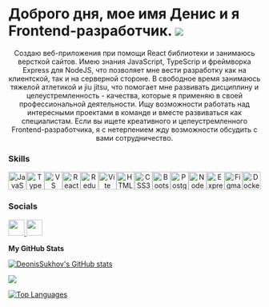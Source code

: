 Доброго дня, мое имя Денис и я Frontend-разработчик. ![](https://user-images.githubusercontent.com/18350557/176309783-0785949b-9127-417c-8b55-ab5a4333674e.gif)
=======================================================================================================================================================

<div align='center'> Создаю веб-приложения при помощи React библиотеки и занимаюсь версткой сайтов. Имею знания JavaScript, TypeScrip и фреймворка Express для NodeJS, что позволяет мне вести разработку как на клиентской, так и на серверной стороне. В свободное время занимаюсь тяжелой атлетикой и jiu jitsu, что помогает мне развивать дисциплину и целеустремленность - качества, которые я применяю в своей профессиональной деятельности. Ищу возможности работать над интересными проектами в команде и вместе развиваться как специалистам. Если вы ищете креативного и целеустремленного Frontend-разработчика, я с нетерпением жду возможности обсудить с вами сотрудничество. </div>

### Skills

<p align="center">
<a href="https://developer.mozilla.org/en-US/docs/Web/JavaScript" target="_blank" rel="noreferrer"><img src="https://raw.githubusercontent.com/danielcranney/readme-generator/main/public/icons/skills/javascript-colored.svg" width="36" height="36" alt="JavaScript" /></a><a href="https://www.typescriptlang.org/" target="_blank" rel="noreferrer"><img src="https://raw.githubusercontent.com/danielcranney/readme-generator/main/public/icons/skills/typescript-colored.svg" width="36" height="36" alt="TypeScript" /></a><a href="https://code.visualstudio.com/" target="_blank" rel="noreferrer"><img src="https://raw.githubusercontent.com/danielcranney/readme-generator/main/public/icons/skills/visualstudiocode.svg" width="36" height="36" alt="VS Code" /></a><a href="https://reactjs.org/" target="_blank" rel="noreferrer"><img src="https://raw.githubusercontent.com/danielcranney/readme-generator/main/public/icons/skills/react-colored.svg" width="36" height="36" alt="React" /></a><a href="https://redux.js.org/" target="_blank" rel="noreferrer"><img src="https://raw.githubusercontent.com/danielcranney/readme-generator/main/public/icons/skills/redux-colored.svg" width="36" height="36" alt="Redux" /></a><a href="https://vitejs.dev/" target="_blank" rel="noreferrer"><img src="https://raw.githubusercontent.com/danielcranney/readme-generator/main/public/icons/skills/vite-colored.svg" width="36" height="36" alt="Vite" /></a><a href="https://developer.mozilla.org/en-US/docs/Glossary/HTML5" target="_blank" rel="noreferrer"><img src="https://raw.githubusercontent.com/danielcranney/readme-generator/main/public/icons/skills/html5-colored.svg" width="36" height="36" alt="HTML5" /></a><a href="https://www.w3.org/TR/CSS/#css" target="_blank" rel="noreferrer"><img src="https://raw.githubusercontent.com/danielcranney/readme-generator/main/public/icons/skills/css3-colored.svg" width="36" height="36" alt="CSS3" /></a><a href="https://getbootstrap.com/" target="_blank" rel="noreferrer"><img src="https://raw.githubusercontent.com/danielcranney/readme-generator/main/public/icons/skills/bootstrap-colored.svg" width="36" height="36" alt="Bootstrap" /></a><a href="https://www.postgresql.org/" target="_blank" rel="noreferrer"><img src="https://raw.githubusercontent.com/danielcranney/readme-generator/main/public/icons/skills/postgresql-colored.svg" width="36" height="36" alt="PostgreSQL" /></a><a href="https://nodejs.org/en/" target="_blank" rel="noreferrer"><img src="https://raw.githubusercontent.com/danielcranney/readme-generator/main/public/icons/skills/nodejs-colored.svg" width="36" height="36" alt="NodeJS" /></a><a href="https://expressjs.com/" target="_blank" rel="noreferrer"><img src="https://raw.githubusercontent.com/danielcranney/readme-generator/main/public/icons/skills/express-colored.svg" width="36" height="36" alt="Express" /></a><a href="https://www.figma.com/" target="_blank" rel="noreferrer"><img src="https://raw.githubusercontent.com/danielcranney/readme-generator/main/public/icons/skills/figma-colored.svg" width="36" height="36" alt="Figma" /></a><a href="https://www.docker.com/" target="_blank" rel="noreferrer"><img src="https://raw.githubusercontent.com/danielcranney/readme-generator/main/public/icons/skills/docker-colored.svg" width="36" height="36" alt="Docker" /></a> 
</p>

### Socials

<p align="left"> <a href="https://www.github.com/DeonisSukhov" target="_blank" rel="noreferrer"> <picture> <source media="(prefers-color-scheme: dark)" srcset="https://raw.githubusercontent.com/danielcranney/readme-generator/main/public/icons/socials/github-dark.svg" /> <source media="(prefers-color-scheme: light)" srcset="https://raw.githubusercontent.com/danielcranney/readme-generator/main/public/icons/socials/github.svg" /> <img src="https://raw.githubusercontent.com/danielcranney/readme-generator/main/public/icons/socials/github.svg" width="32" height="32" /> </picture> </a> <a href="https://www.linkedin.com/in/%D0%B4%D0%B5%D0%BD%D0%B8%D1%81-%D1%81%D1%83%D1%85%D0%BE%D0%B2-84a759363/" target="_blank" rel="noreferrer"> <picture> <source media="(prefers-color-scheme: dark)" srcset="https://raw.githubusercontent.com/danielcranney/readme-generator/main/public/icons/socials/linkedin-dark.svg" /> <source media="(prefers-color-scheme: light)" srcset="https://raw.githubusercontent.com/danielcranney/readme-generator/main/public/icons/socials/linkedin.svg" /> <img src="https://raw.githubusercontent.com/danielcranney/readme-generator/main/public/icons/socials/linkedin.svg" width="32" height="32" /> </picture> </a></p>


<b>My GitHub Stats</b>

<a href="http://www.github.com/DeonisSukhov"><img src="https://github-readme-stats.vercel.app/api?username=DeonisSukhov&show_icons=true&hide=&count_private=true&title_color=facc15&text_color=22c55e&icon_color=ec4899&bg_color=312e81&hide_border=true&show_icons=true" alt="DeonisSukhov's GitHub stats" /></a>

<a href="http://www.github.com/DeonisSukhov"><img src="https://github-readme-streak-stats.herokuapp.com/?user=DeonisSukhov&stroke=22c55e&background=312e81&ring=facc15&fire=facc15&currStreakNum=22c55e&currStreakLabel=facc15&sideNums=22c55e&sideLabels=22c55e&dates=22c55e&hide_border=true" /></a>

<a href="https://github.com/DeonisSukhov" align="left"><img src="https://github-readme-stats.vercel.app/api/top-langs/?username=DeonisSukhov&langs_count=10&title_color=facc15&text_color=22c55e&icon_color=ec4899&bg_color=312e81&hide_border=true&locale=en&custom_title=Top%20%Languages" alt="Top Languages" /></a>
